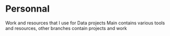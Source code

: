 # Personnal
Work and resources that I use for Data projects
Main contains various tools and resources, other branches contain projects and work
